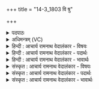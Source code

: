 +++
title = "14-3_1803 वि षु"

+++
<details><summary>पदपाठः</summary>

वि꣢। सु। वि꣡श्वा꣢꣯। अ꣡रा꣢꣯तयः। अ। रा꣣तयः। अर्यः꣢। न꣣शन्त। नः। धि꣡यः꣢꣯। अ꣡स्ता꣢꣯। अ꣣सि। श꣡त्र꣢꣯वे। व꣣ध꣢म्। यः। नः꣣। इन्द्र। जि꣡घा꣢꣯ꣳसति। या। ते꣣। रातिः꣢। द꣣दिः꣢। व꣡सु꣢꣯। न꣡भ꣢꣯न्ताम्। अ꣣न्यके꣡षा꣢म्। अ꣣न्। यके꣡षा꣢म्। ज्या꣣काः꣢। अ꣡धि꣢꣯। ध꣡न्व꣢꣯सु। १८०३।
</details>

<details><summary>अधिमन्त्रम् (VC)</summary>

- इन्द्रः
- सुदासः पैजवनः
- शक्वरी
- धैवतः
</details>

<details><summary>हिन्दी : आचार्य रामनाथ वेदालंकार - विषयः</summary>

अगले मन्त्र में परमात्मा का शत्रु-विनाश और धन देने के गुण का वर्णन है।
</details>

<details><summary>हिन्दी : आचार्य रामनाथ वेदालंकार - पदार्थः</summary>

पदार्थान्वयभाषाः -  (विश्वाः) सब (अर्यः) आक्रमण करनेवाली; (अरातयः) दान-हीन शत्रु-सेनाएँ और विघ्न-सेनाएँ (सु) पूर्णरूप से (विनशन्त) विनष्ट हो जाएँ, (नः) हमें (धियः) योग की धारणा,ध्यान और समाधियाँ प्राप्त हों। हे (इन्द्र) जगदीश्वर ! (यः) जो शत्रु (नः) हमारा (जिघांसति) वध कर देना चाहता है,उस (शत्रवे) काम,क्रोध आदि शत्रु पर,आप (वधम्) मौत (अस्ता असि) डालनेवाले हो। (या) जो (ते) आपकी (रातिः) दान की प्रवृत्ति है,वह हमारे लिए (वसु) निवासक दिव्य ऐश्वर्य की (ददिः) देनेवाली हो। (अन्यकेषाम्) शत्रुओं की (धन्वसु अधि) धनुषों पर चढ़ायी हुई (ज्याकाः) डोरियाँ (नभन्ताम्) टूट जाएँ,अर्थात् वे साधनहीन असहाय होकर विनष्ट हो जाएँ ॥३॥
</details>

<details><summary>हिन्दी : आचार्य रामनाथ वेदालंकार - भावार्थः</summary>

भावार्थभाषाः -  जैसे राजा वा सेनापति शत्रुओं को मार कर प्रजाओं को धन आदि देता है,वैसे ही अध्यात्ममार्ग में बाधा डालनेवाले विघ्नों और काम,क्रोध आदि शत्रुओं को विनष्ट करके जगदीश्वर उपासक को दिव्य ऐश्वर्य प्रदान करता है ॥३॥
</details>

<details><summary>संस्कृत : आचार्य रामनाथ वेदालंकार - विषयः</summary>

अथ परमात्मनः शत्रुविनाशकत्वं धनदत्वं चाह।
</details>

<details><summary>संस्कृत : आचार्य रामनाथ वेदालंकार - पदार्थः</summary>

पदार्थान्वयभाषाः -  (विश्वाः) सर्वाः (अर्यः) आक्रान्त्र्यः (अरातयः) अदात्र्यः शत्रुसेनाः विघ्नसेनाश्च (सु) सम्यक् (वि नशन्त) विनश्यन्तु, (नः) अस्मान् (धियः) योगस्य धारणाध्यानसमाधयः प्राप्नुवन्तु। हे (इन्द्र) जगदीश्वर ! (यः) शत्रुः (नः) अस्मान् (जिघांसति) हन्तुमिच्छति तस्मै (शत्रवे) रिपवे कामक्रोधादिकाय,त्वम् (वधम्) मृत्युम् (अस्ता असि) प्रक्षेप्ता भवसि। (या ते) तव (रातिः) दानप्रवृत्तिः अस्ति,सा अस्मभ्यम् (वसु) निवासकं दिव्यमैश्वर्यम् (ददिः) दात्री भवतु। (अन्यकेषाम्) शत्रूणाम् (धन्वसु अधि) धनुःषु अधिरोपिताः (ज्याकाः) प्रत्यञ्चाः (नभन्ताम्) त्रुट्यन्ताम्,ते निःसाधना असहायाः सन्तो विनश्यन्तामिति भावः।[अर्यः,‘अरी’ इति दीर्घान्तस्य जसि रूपम्। अनशन्त,णश अदर्शने,लोडर्थे लुङि अडागमाभावश्छान्दसः । व्यत्ययेनात्मनेपदम्। ददिः,ददातेः ‘आदृगमहनजनः किकिनौ लिट् च’ अ० ३।२।१७१ इति किः प्रत्ययः]॥३॥
</details>

<details><summary>संस्कृत : आचार्य रामनाथ वेदालंकार - भावार्थः</summary>

भावार्थभाषाः -  यथा राजा सेनापतिर्वा शत्रून् हत्वा प्रजाभ्यो धनादिकं प्रयच्छति तथैवाध्यात्ममार्गे बाधकभूतान् विघ्नान् कामक्रोधादिशत्रूंश्च विनाश्य जगदीश्वरो दिव्यमैश्वर्यमुपासकाय प्रयच्छति ॥३॥
</details>
